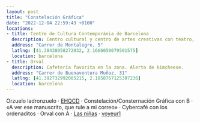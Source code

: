 ```yaml
---
layout: post
title: "Constelación Gráfica"
date: "2022-12-04 22:59:43 +0100"
locations:
- title: Centre de Cultura Contemporània de Barcelona
  description: Centro cultural y centro de artes creativas con teatro, galerías de exposiciones y salas de conferencias
  address: "Carrer de Montalegre, 5"
  latlng: [41.38438058272032, 2.1666050079501575]
  location: barcelona
- title: Orval
  description: Cafetería favorita en la zona. Alerta de kimcheese.
  address: "Carrer de Buenaventura Muñoz, 31"
  latlng: [41.392732992085215, 2.1858767125397236]
  location: barcelona
---
```


Orzuelo ladronzuelo · [EHQCD](https://network.javier.computer/@javier/109443536080412876) · Constelación/Consternación Gráfica con B · «A ver ese manuscrito, que rule a mi
correo» · Cybercafé con los ordenaditos · Orval con A · [Las niñas](https://letterboxd.com/film/schoolgirls) · [voyeur1](https://www.instagram.com/voyeur1)
